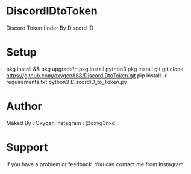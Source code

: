 # DiscordIDtoToken
Discord Token finder By Discord ID

# Setup
pkg install && pkg upgrade\n
pkg install python3
pkg install git
git clone https://github.com/oxygen888/DiscordIDtoToken.git
pip install -r requirements.txt
python3 DiscordID_to_Token.py

# Author
Maked By : Oxygen
Instagram : @oxyg3nxd

# Support
If you have a problem or feedback. You can contact me from Instagram.

